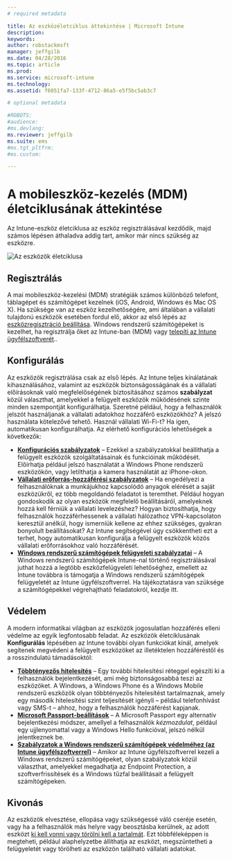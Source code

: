 ```yaml
---
# required metadata

title: Az eszközéletciklus áttekintése | Microsoft Intune
description:
keywords:
author: robstackmsft
manager: jeffgilb
ms.date: 04/28/2016
ms.topic: article
ms.prod:
ms.service: microsoft-intune
ms.technology:
ms.assetid: f6051fa7-133f-4712-86a5-e5f5bc5ab3c7

# optional metadata

#ROBOTS:
#audience:
#ms.devlang:
ms.reviewer: jeffgilb
ms.suite: ems
#ms.tgt_pltfrm:
#ms.custom:

---
```


# A mobileszköz-kezelés (MDM) életciklusának áttekintése

Az Intune-eszköz életciklusa az eszköz regisztrálásával kezdődik, majd számos lépésen áthaladva addig tart, amikor már nincs szükség az eszközre.

![Az eszközök életciklusa](./media/devicelifecycle_nobg.png "the Intune device lifecycle")

## Regisztrálás
A mai mobileszköz-kezelési (MDM) stratégiák számos különböző telefont, táblagépet és számítógépet kezelnek (iOS, Android, Windows és Mac OS X). Ha szüksége van az eszköz kezelhetőségére, ami általában a vállalati tulajdonú eszközök esetében fordul elő, akkor az első lépés az [eszközregisztráció beállítása](enroll-devices-in-microsoft-intune.md). Windows rendszerű számítógépeket is kezelhet, ha regisztrálja őket az Intune-ban (MDM) vagy [telepíti az Intune ügyfélszoftverét](manage-windows-pcs-with-microsoft-intune.md)..

## Konfigurálás
Az eszközök regisztrálása csak az első lépés. Az Intune teljes kínálatának kihasználásához, valamint az eszközök biztonságosságának és a vállalati előírásoknak való megfelelőségének biztosításához számos **szabályzat** közül választhat, amelyekkel a felügyelt eszközök működésének szinte minden szempontját konfigurálhatja. Szeretné például, hogy a felhasználók jelszót használjanak a vállalati adatokhoz hozzáférő eszközökhöz? A jelszó használata kötelezővé tehető. Használ vállalati Wi-Fi-t? Ha igen, automatikusan konfigurálhatja. Az elérhető konfigurációs lehetőségek a következők:

- [**Konfigurációs szabályzatok**](manage-settings-and-features-on-your-devices-with-microsoft-intune-policies.md) – Ezekkel a szabályzatokkal beállíthatja a felügyelt eszközök szolgáltatásainak és funkcióinak működését. Előírhatja például jelszó használatát a Windows Phone rendszerű eszközökön, vagy letilthatja a kamera használatát az iPhone-okon.
- [**Vállalati erőforrás-hozzáférési szabályzatok**](enable-access-to-company-resources-with-microsoft-intune.md) – Ha engedélyezi a felhasználóknak a munkájukhoz kapcsolódó anyagok elérését a saját eszközükről, ez több megoldandó feladatot is teremthet. Például hogyan gondoskodik az olyan eszközök megfelelő beállításáról, amelyeknek hozzá kell férniük a vállalati levelezéshez? Hogyan biztosíthatja, hogy felhasználók hozzáférhessenek a vállalati hálózathoz VPN-kapcsolaton keresztül anélkül, hogy ismerniük kellene az ehhez szükséges, gyakran bonyolult beállításokat? Az Intune segítségével úgy csökkentheti ezt a terhet, hogy automatikusan konfigurálja a felügyelt eszközök közös vállalati erőforrásokhoz való hozzáférését.
- [**Windows rendszerű számítógépek felügyeleti szabályzatai**](common-windows-pc-management-tasks-with-the-microsoft-intune-computer-client.md) – A Windows rendszerű számítógépek Intune-nal történő regisztrálásával juthat hozzá a legtöbb eszközfelügyeleti lehetőséghez, emellett az Intune továbbra is támogatja a Windows rendszerű számítógépek felügyeletét az Intune ügyfélszoftverrel. Ha tájékoztatásra van szüksége a számítógépekkel végrehajtható feladatokról, kezdje itt.

## Védelem
A modern informatikai világban az eszközök jogosulatlan hozzáférés elleni védelme az egyik legfontosabb feladat. Az eszközök életciklusának **Konfigurálás** lépésében az Intune további olyan funkciókat kínál, amelyek segítenek megvédeni a felügyelt eszközöket az illetéktelen hozzáféréstől és a rosszindulatú támadásoktól:
- [**Többtényezős hitelesítés**](protect-windows-devices-with-multi-factor-authentication.md) – Egy további hitelesítési réteggel egészíti ki a felhasználók bejelentkezését, ami még biztonságosabbá teszi az eszközöket. A Windows, a Windows Phone és a Windows Mobile rendszerű eszközök olyan többtényezős hitelesítést tartalmaznak, amely egy második hitelesítési szint teljesítését igényli – például telefonhívást vagy SMS-t – ahhoz, hogy a felhasználók hozzáférést kapjanak.
- [**Microsoft Passport-beállítások**](control-microsoft-passport-settings-on-devices-with-microsoft-intune.md) – A Microsoft Passport egy alternatív bejelentkezési módszer, amellyel a felhasználók *kézmozdulat*, például egy ujjlenyomattal vagy a Windows Hello funkcióval, jelszó nélkül jelentkeznek be.
- [**Szabályzatok a Windows rendszerű számítógépek védelméhez (az Intune ügyfélszoftverrel)**](policies-to-protect-windows-pcs-in-microsoft-intune.md) – Amikor az Intune ügyfélszoftverrel kezeli a Windows rendszerű számítógépeket, olyan szabályzatok közül választhat, amelyekkel megadhatja az Endpoint Protection, a szoftverfrissítések és a Windows tűzfal beállításait a felügyelt számítógépeken.

## Kivonás
Az eszközök elvesztése, ellopása vagy szükségessé váló cseréje esetén, vagy ha a felhasználók más helyre vagy beosztásba kerülnek, az adott eszközt [ki kell vonni vagy törölni kell a tartalmát](use-remote-wipe-to-help-protect-data-using-microsoft-intune.md). Ezt többféleképpen is megteheti, például alaphelyzetbe állíthatja az eszközt, megszüntetheti a felügyeletét vagy törölheti az eszközön található vállalati adatokat.


<!--HONumber=May16_HO1-->


